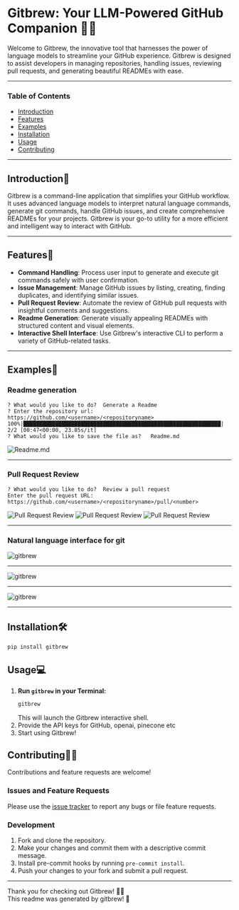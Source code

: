 # Gitbrew: Your LLM-Powered GitHub Companion 🚀✨

Welcome to Gitbrew, the innovative tool that harnesses the power of language models to streamline your GitHub experience. Gitbrew is designed to assist developers in managing repositories, handling issues, reviewing pull requests, and generating beautiful READMEs with ease.

***

### Table of Contents
- [Introduction](#introduction)
- [Features](#features)
- [Examples](#examples)
- [Installation](#Installation)
- [Usage](#usage)
- [Contributing](#contributing)
***
## Introduction👋
Gitbrew is a command-line application that simplifies your GitHub workflow. It uses advanced language models to interpret natural language commands, generate git commands, handle GitHub issues, and create comprehensive READMEs for your projects. Gitbrew is your go-to utility for a more efficient and intelligent way to interact with GitHub.
***
## Features🌟
- **Command Handling**: Process user input to generate and execute git commands safely with user confirmation.
- **Issue Management**: Manage GitHub issues by listing, creating, finding duplicates, and identifying similar issues.
- **Pull Request Review**: Automate the review of GitHub pull requests with insightful comments and suggestions.
- **Readme Generation**: Generate visually appealing READMEs with structured content and visual elements.
- **Interactive Shell Interface**: Use Gitbrew's interactive CLI to perform a variety of GitHub-related tasks.
***
## Examples🌟
### Readme generation
```terminal
? What would you like to do?  Generate a Readme
? Enter the repository url:   https://github.com/<username>/<repositoryname>
100%|██████████████████████████████████████████████████████████████| 2/2 [00:47<00:00, 23.85s/it]
? What would you like to save the file as?   Readme.md
```
![Readme.md](https://github.com/navneetdesai/gitbrew/raw/main/examples/images/readme_example.png)
***
### Pull Request Review
```terminal
? What would you like to do?  Review a pull request
Enter the pull request URL: https://github.com/<username>/<repositoryname>/pull/<number>
```
![Pull Request Review](https://github.com/navneetdesai/gitbrew/raw/main/examples/images/review1.png)
![Pull Request Review](https://github.com/navneetdesai/gitbrew/raw/main/examples/images/review2.png)
![Pull Request Review](https://github.com/navneetdesai/gitbrew/raw/main/examples/images/review3.png)

***
### Natural language interface for git
![gitbrew](https://github.com/navneetdesai/gitbrew/raw/main/examples/images/gitbrew1.png)
***
![gitbrew](https://github.com/navneetdesai/gitbrew/raw/main/examples/images/gitbrew2.png)
***
![gitbrew](https://github.com/navneetdesai/gitbrew/raw/main/examples/images/gitbrew3.png)
***




## Installation🛠️
```bash
pip install gitbrew
```

## Usage💻
1. **Run `gitbrew` in your Terminal:**
   ```bash
   gitbrew
   ```
   This will launch the Gitbrew interactive shell.
2. Provide the API keys for GitHub, openai, pinecone etc
3. Start using Gitbrew!

## Contributing🤝🌐
Contributions and feature requests are welcome! 

### Issues and Feature Requests
Please use the [issue tracker](https://github.com/navneetdesai/gitbrew/issues) to report any bugs or file feature requests.

### Development
1. Fork and clone the repository.
2. Make your changes and commit them with a descriptive commit message.
3. Install pre-commit hooks by running `pre-commit install`.
4. Push your changes to your fork and submit a pull request.


---

Thank you for checking out Gitbrew! 🚀✨ \
This readme was generated by gitbrew! 🤖
